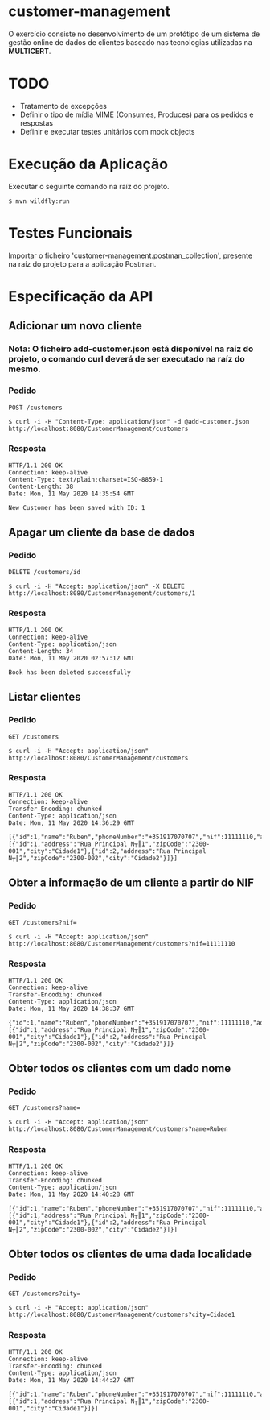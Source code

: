 # customer-management
O exercício consiste no desenvolvimento de um protótipo de um sistema de gestão online de dados de clientes baseado nas tecnologias utilizadas na **MULTICERT**.

# TODO
- Tratamento de excepções
- Definir o tipo de mídia MIME (Consumes, Produces) para os pedidos e respostas
- Definir e executar testes unitários com mock objects

# Execução da Aplicação
Executar o seguinte comando na raíz do projeto.
```
$ mvn wildfly:run
```
# Testes Funcionais
Importar o ficheiro 'customer-management.postman_collection', presente na raíz do projeto para a aplicação Postman.

# Especificação da API

## Adicionar um novo cliente
### Nota: O ficheiro add-customer.json está disponível na raíz do projeto, o comando curl deverá de ser executado na raíz do mesmo.
### Pedido
`POST /customers`
```
$ curl -i -H "Content-Type: application/json" -d @add-customer.json http://localhost:8080/CustomerManagement/customers
```
### Resposta
```
HTTP/1.1 200 OK
Connection: keep-alive
Content-Type: text/plain;charset=ISO-8859-1
Content-Length: 38
Date: Mon, 11 May 2020 14:35:54 GMT

New Customer has been saved with ID: 1
```

## Apagar um cliente da base de dados

### Pedido
`DELETE /customers/id`
```
$ curl -i -H "Accept: application/json" -X DELETE http://localhost:8080/CustomerManagement/customers/1
```
### Resposta
```
HTTP/1.1 200 OK
Connection: keep-alive
Content-Type: application/json
Content-Length: 34
Date: Mon, 11 May 2020 02:57:12 GMT

Book has been deleted successfully
```

## Listar clientes

### Pedido
`GET /customers`
```
$ curl -i -H "Accept: application/json" http://localhost:8080/CustomerManagement/customers
```
### Resposta
```
HTTP/1.1 200 OK
Connection: keep-alive
Transfer-Encoding: chunked
Content-Type: application/json
Date: Mon, 11 May 2020 14:36:29 GMT

[{"id":1,"name":"Ruben","phoneNumber":"+351917070707","nif":11111110,"addresses":[{"id":1,"address":"Rua Principal N┬║1","zipCode":"2300-001","city":"Cidade1"},{"id":2,"address":"Rua Principal N┬║2","zipCode":"2300-002","city":"Cidade2"}]}]
```

## Obter a informação de um cliente a partir do NIF

### Pedido
`GET /customers?nif=`
```
$ curl -i -H "Accept: application/json" http://localhost:8080/CustomerManagement/customers?nif=11111110
```
### Resposta
```
HTTP/1.1 200 OK
Connection: keep-alive
Transfer-Encoding: chunked
Content-Type: application/json
Date: Mon, 11 May 2020 14:38:37 GMT

{"id":1,"name":"Ruben","phoneNumber":"+351917070707","nif":11111110,"addresses":[{"id":1,"address":"Rua Principal N┬║1","zipCode":"2300-001","city":"Cidade1"},{"id":2,"address":"Rua Principal N┬║2","zipCode":"2300-002","city":"Cidade2"}]}
```
## Obter todos os clientes com um dado nome

### Pedido
`GET /customers?name=`
```
$ curl -i -H "Accept: application/json" http://localhost:8080/CustomerManagement/customers?name=Ruben
```
### Resposta
```
HTTP/1.1 200 OK
Connection: keep-alive
Transfer-Encoding: chunked
Content-Type: application/json
Date: Mon, 11 May 2020 14:40:28 GMT

[{"id":1,"name":"Ruben","phoneNumber":"+351917070707","nif":11111110,"addresses":[{"id":1,"address":"Rua Principal N┬║1","zipCode":"2300-001","city":"Cidade1"},{"id":2,"address":"Rua Principal N┬║2","zipCode":"2300-002","city":"Cidade2"}]}]
```
## Obter todos os clientes de uma dada localidade

### Pedido
`GET /customers?city=`
```
$ curl -i -H "Accept: application/json" http://localhost:8080/CustomerManagement/customers?city=Cidade1
```
### Resposta
```
HTTP/1.1 200 OK
Connection: keep-alive
Transfer-Encoding: chunked
Content-Type: application/json
Date: Mon, 11 May 2020 14:44:27 GMT

[{"id":1,"name":"Ruben","phoneNumber":"+351917070707","nif":11111110,"addresses":[{"id":1,"address":"Rua Principal N┬║1","zipCode":"2300-001","city":"Cidade1"}]}]
```
